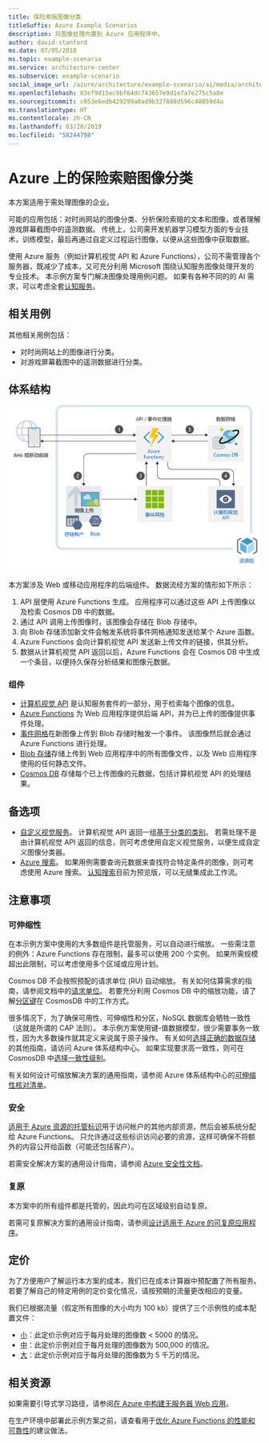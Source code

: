 ```yaml
---
title: 保险索赔图像分类
titleSuffix: Azure Example Scenarios
description: 将图像处理内置到 Azure 应用程序中。
author: david-stanford
ms.date: 07/05/2018
ms.topic: example-scenario
ms.service: architecture-center
ms.subservice: example-scenario
social_image_url: /azure/architecture/example-scenario/ai/media/architecture-intelligent-apps-image-processing.png
ms.openlocfilehash: 03ef9d15ec9bf64dc743657e9d1e7a7e275c5a8e
ms.sourcegitcommit: c053e6edb429299a0ad9b327888d596c48859d4a
ms.translationtype: HT
ms.contentlocale: zh-CN
ms.lasthandoff: 03/20/2019
ms.locfileid: "58244798"
---
```

# <a name="image-classification-for-insurance-claims-on-azure"></a>Azure 上的保险索赔图像分类

本方案适用于需处理图像的企业。

可能的应用包括：对时尚网站的图像分类、分析保险索赔的文本和图像，或者理解游戏屏幕截图中的遥测数据。 传统上，公司需开发机器学习模型方面的专业技术，训练模型，最后再通过自定义过程运行图像，以便从这些图像中获取数据。

使用 Azure 服务（例如计算机视觉 API 和 Azure Functions），公司不需管理各个服务器，既减少了成本，又可充分利用 Microsoft 围绕认知服务图像处理开发的专业技术。 本示例方案专门解决图像处理用例问题。 如果有各种不同的的 AI 需求，可以考虑全套[认知服务](/azure/#pivot=products&panel=ai)。

## <a name="relevant-use-cases"></a>相关用例

其他相关用例包括：

- 对时尚网站上的图像进行分类。
- 对游戏屏幕截图中的遥测数据进行分类。

## <a name="architecture"></a>体系结构

![图像分类的体系结构][architecture]

本方案涉及 Web 或移动应用程序的后端组件。 数据流经方案的情形如下所示：

1. API 层使用 Azure Functions 生成。 应用程序可以通过这些 API 上传图像以及检索 Cosmos DB 中的数据。
2. 通过 API 调用上传图像时，该图像会存储在 Blob 存储中。
3. 向 Blob 存储添加新文件会触发系统将事件网格通知发送给某个 Azure 函数。
4. Azure Functions 会向计算机视觉 API 发送新上传文件的链接，供其分析。
5. 数据从计算机视觉 API 返回以后，Azure Functions 会在 Cosmos DB 中生成一个条目，以便持久保存分析结果和图像元数据。

### <a name="components"></a>组件

- [计算机视觉 API](/azure/cognitive-services/computer-vision/home) 是认知服务套件的一部分，用于检索每个图像的信息。
- [Azure Functions](/azure/azure-functions/functions-overview) 为 Web 应用程序提供后端 API，并为已上传的图像提供事件处理。
- [事件网格](/azure/event-grid/overview)在新图像上传到 Blob 存储时触发一个事件。 该图像然后就会通过 Azure Functions 进行处理。
- [Blob 存储](/azure/storage/blobs/storage-blobs-introduction)存储上传到 Web 应用程序中的所有图像文件，以及 Web 应用程序使用的任何静态文件。
- [Cosmos DB](/azure/cosmos-db/introduction) 存储每个已上传图像的元数据，包括计算机视觉 API 的处理结果。

## <a name="alternatives"></a>备选项

- [自定义视觉服务](/azure/cognitive-services/custom-vision-service/home)。 计算机视觉 API 返回一组[基于分类的类别][cv-categories]。 若需处理不是由计算机视觉 API 返回的信息，则可考虑使用自定义视觉服务，以便生成自定义图像分类器。
- [Azure 搜索](/azure/search/search-what-is-azure-search)。 如果用例需要查询元数据来查找符合特定条件的图像，则可考虑使用 Azure 搜索。 [认知搜索](/azure/search/cognitive-search-concept-intro)目前为预览版，可以无缝集成此工作流。

## <a name="considerations"></a>注意事项

### <a name="scalability"></a>可伸缩性

在本示例方案中使用的大多数组件是托管服务，可以自动进行缩放。 一些需注意的例外：Azure Functions 存在限制，最多可以使用 200 个实例。 如果所需规模超出此限制，可以考虑使用多个区域或应用计划。

Cosmos DB 不会按照预配的请求单位 (RU) 自动缩放。 有关如何估算需求的指南，请参阅文档中的[请求单位](/azure/cosmos-db/request-units)。 若要充分利用 Cosmos DB 中的缩放功能，请了解[分区键](/azure/cosmos-db/partition-data)在 CosmosDB 中的工作方式。

很多情况下，为了确保可用性、可伸缩性和分区，NoSQL 数据库会牺牲一致性（这就是所谓的 CAP 法则）。 本示例方案使用键-值数据模型，很少需要事务一致性，因为大多数操作就其定义来说属于原子操作。 有关如何[选择正确的数据存储](../../guide/technology-choices/data-store-overview.md)的其他指南，请访问 Azure 体系结构中心。 如果实现要求高一致性，则可在 CosmosDB 中[选择一致性级别](/azure/cosmos-db/consistency-levels)。

有关如何设计可缩放解决方案的通用指南，请参阅 Azure 体系结构中心的[可伸缩性核对清单][scalability]。

### <a name="security"></a>安全

[适用于 Azure 资源的托管标识][msi]用于访问帐户的其他内部资源，然后会被系统分配给 Azure Functions。 只允许通过这些标识访问必要的资源，这样可确保不将额外的内容公开给函数（可能还包括客户）。

若需安全解决方案的通用设计指南，请参阅 [Azure 安全性文档][security]。

### <a name="resiliency"></a>复原

本方案中的所有组件都是托管的，因此均可在区域级别自动复原。

若需可复原解决方案的通用设计指南，请参阅[设计适用于 Azure 的可复原应用程序][resiliency]。

## <a name="pricing"></a>定价

为了方便用户了解运行本方案的成本，我们已在成本计算器中预配置了所有服务。 若要了解自己的特定用例的定价变化情况，请按预期的流量更改相应的变量。

我们已根据流量（假定所有图像的大小均为 100 kb）提供了三个示例性的成本配置文件：

- [小][small-pricing]：此定价示例对应于每月处理的图像数 &lt; 5000 的情况。
- [中][medium-pricing]：此定价示例对应于每月处理的图像数为 500,000 的情况。
- [大][large-pricing]：此定价示例对应于每月处理的图像数为 5 千万的情况。

## <a name="related-resources"></a>相关资源

如果需要引导式学习路径，请参阅[在 Azure 中构建无服务器 Web 应用][serverless]。

在生产环境中部署此示例方案之前，请查看用于[优化 Azure Functions 的性能和可靠性][functions-best-practices]的建议做法。

<!-- links -->
[architecture]: ./media/architecture-intelligent-apps-image-processing.png
[small-pricing]: https://azure.com/e/f9b59d238b43423683db73f4a31dc380
[medium-pricing]: https://azure.com/e/7c7fc474db344b87aae93bc29ae27108
[large-pricing]: https://azure.com/e/cbadbca30f8640d6a061f8457a74ba7d
[cognitive-search]: /azure/search/cognitive-search-concept-intro
[serverless]: /azure/functions/tutorial-static-website-serverless-api-with-database
[cv-categories]: /azure/cognitive-services/computer-vision/home#the-86-category-concept
[resiliency]: /azure/architecture/resiliency/
[security]: /azure/security/
[scalability]: /azure/architecture/checklist/scalability
[functions-best-practices]: /azure/azure-functions/functions-best-practices
[msi]: /azure/app-service/app-service-managed-service-identity

